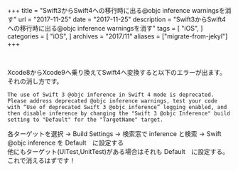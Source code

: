 +++
title = "Swift3からSwift4への移行時に出る@objc inference warningsを消す"
url = "2017-11-25"
date = "2017-11-25"
description = "Swift3からSwift4への移行時に出る@objc inference warningsを消す"
tags = [
    "iOS",
]
categories = [
    "iOS",
]
archives = "2017/11"
aliases = ["migrate-from-jekyl"]
+++

<br>

Xcode8からXcode9へ乗り換えてSwift4へ変換すると以下のエラーが出ます。それの消し方です。  

```
The use of Swift 3 @objc inference in Swift 4 mode is deprecated. Please address deprecated @objc inference warnings, test your code with “Use of deprecated Swift 3 @objc inference” logging enabled, and then disable inference by changing the "Swift 3 @objc Inference" build setting to "Default" for the "TargetName" target.
```

各ターゲットを選択 -> Build Settings -> 検索窓で inference と検索 -> Swift @objc inference を Default　に設定する　  
他にもターゲット(UITest,UnitTest)がある場合はそれも Default　に設定する。  
これで消えるはずです！  
